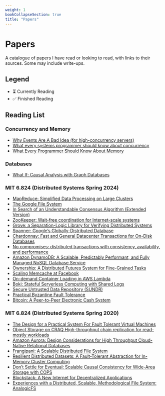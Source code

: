 ```yaml
---
weight: 1
bookCollapseSection: true
title: "Papers"
---
```

# Papers

A catalogue of papers I have read or looking to read, with links to their sources. Some may include write-ups.

## Legend
- ⏳ Currently Reading
- ✅ Finished Reading

## Reading List
### Concurrency and Memory

- [Why Events Are A Bad Idea (for high-concurrency servers)](https://www.usenix.org/legacy/events/hotos03/tech/full_papers/vonbehren/vonbehren.pdf)
- [What every systems programmer should know about concurrency](https://assets.bitbashing.io/papers/concurrency-primer.pdf)
- [What Every Programmer Should Know About Memory](https://people.freebsd.org/~lstewart/articles/cpumemory.pdf)

### Databases
- [What If: Causal Analysis with Graph Databases](https://arxiv.org/pdf/2412.13965)

### MIT 6.824 (Distributed Systems Spring 2024)
- [MapReduce: Simplified Data Processing on Large Clusters](https://pdos.csail.mit.edu/6.824/papers/mapreduce.pdf)
- [The Google File System](https://pdos.csail.mit.edu/6.824/papers/gfs.pdf)
- [In Search of an Understandable Consensus Algorithm (Extended Version)](https://pdos.csail.mit.edu/6.824/papers/raft-extended.pdf)
- [ZooKeeper: Wait-free coordination for Internet-scale systems](https://pdos.csail.mit.edu/6.824/papers/zookeeper.pdf)
- [Grove: a Separation-Logic Library for Verifying Distributed Systems](https://pdos.csail.mit.edu/6.824/papers/grove.pdf)
- [Spanner: Google’s Globally-Distributed Database](https://pdos.csail.mit.edu/6.824/papers/spanner.pdf)
- [Chardonnay: Fast and General Datacenter Transactions for On-Disk Databases](https://pdos.csail.mit.edu/6.824/papers/osdi23-eldeeb.pdf)
- [No compromises: distributed transactions with consistency, availability, and performance](https://pdos.csail.mit.edu/6.824/papers/farm-2015.pdf)
- [Amazon DynamoDB: A Scalable, Predictably Performant, and Fully Managed NoSQL Database Service](https://pdos.csail.mit.edu/6.824/papers/atc22-dynamodb.pdf)
- [Ownership: A Distributed Futures System for Fine-Grained Tasks](https://pdos.csail.mit.edu/6.824/papers/ray.pdf)
- [Scaling Memcache at Facebook](https://pdos.csail.mit.edu/6.824/papers/memcache-fb.pdf)
- [On-demand Container Loading in AWS Lambda](https://pdos.csail.mit.edu/6.824/papers/atc23-brooker.pdf)
- [Boki: Stateful Serverless Computing with Shared Logs](https://pdos.csail.mit.edu/6.824/papers/jia21sosp-boki.pdf)
- [Secure Untrusted Data Repository (SUNDR)](https://pdos.csail.mit.edu/6.824/papers/li-sundr.pdf)
- [Practical Byzantine Fault Tolerance](https://pdos.csail.mit.edu/6.824/papers/castro-practicalbft.pdf)
- [Bitcoin: A Peer-to-Peer Electronic Cash System](https://pdos.csail.mit.edu/6.824/papers/bitcoin.pdf)

### MIT 6.824 (Distributed Systems Spring 2020)
- [The Design for a Practical System For Fault Tolerant Virtual Machines](http://nil.csail.mit.edu/6.824/2020/papers/vm-ft.pdf)
- [Object Storage on CRAQ High-throughput chain replication for read-mostly workloads](http://nil.csail.mit.edu/6.824/2020/papers/craq.pdf)
- [Amazon Aurora: Design Considerations for High Throughput Cloud-Native Relational Databases](http://nil.csail.mit.edu/6.824/2020/papers/aurora.pdf)
- [Frangipani: A Scalable Distributed File System](http://nil.csail.mit.edu/6.824/2020/papers/thekkath-frangipani.pdf)
- [Resilient Distributed Datasets: A Fault-Tolerant Abstraction for In-Memory Cluster Computing](http://nil.csail.mit.edu/6.824/2020/papers/zaharia-spark.pdf)
- [Don’t Settle for Eventual: Scalable Causal Consistency for Wide-Area Storage with COPS](http://nil.csail.mit.edu/6.824/2020/papers/cops.pdf)
- [Blockstack: A New Internet for Decentralized Applications](http://nil.csail.mit.edu/6.824/2020/papers/blockstack-2017.pdf)
- [Experiences with a Distributed, Scalable, Methodological File System: AnalogicFS](http://nil.csail.mit.edu/6.824/2020/papers/katabi-analogicfs.pdf)
